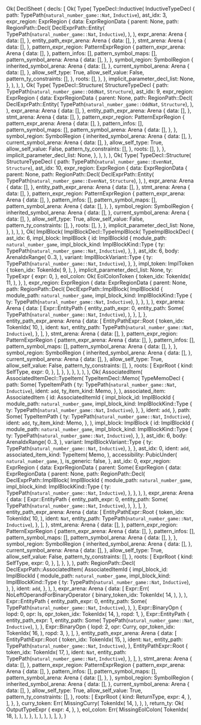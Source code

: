 Ok(
    DeclSheet {
        decls: [
            Ok(
                Type(
                    TypeDecl::Inductive(
                        InductiveTypeDecl {
                            path: TypePath(`natural_number_game::Nat`, `Inductive`),
                            ast_idx: 3,
                            expr_region: ExprRegion {
                                data: ExprRegionData {
                                    parent: None,
                                    path: RegionPath::Decl(
                                        DeclExprPath::Entity(
                                            TypePath(`natural_number_game::Nat`, `Inductive`),
                                        ),
                                    ),
                                    expr_arena: Arena {
                                        data: [],
                                    },
                                    entity_path_expr_arena: Arena {
                                        data: [],
                                    },
                                    stmt_arena: Arena {
                                        data: [],
                                    },
                                    pattern_expr_region: PatternExprRegion {
                                        pattern_expr_arena: Arena {
                                            data: [],
                                        },
                                        pattern_infos: [],
                                        pattern_symbol_maps: [],
                                        pattern_symbol_arena: Arena {
                                            data: [],
                                        },
                                    },
                                    symbol_region: SymbolRegion {
                                        inherited_symbol_arena: Arena {
                                            data: [],
                                        },
                                        current_symbol_arena: Arena {
                                            data: [],
                                        },
                                        allow_self_type: True,
                                        allow_self_value: False,
                                        pattern_ty_constraints: [],
                                    },
                                    roots: [],
                                },
                            },
                            implicit_parameter_decl_list: None,
                        },
                    ),
                ),
            ),
            Ok(
                Type(
                    TypeDecl::Structure(
                        StructureTypeDecl {
                            path: TypePath(`natural_number_game::OddNat`, `Structure`),
                            ast_idx: 9,
                            expr_region: ExprRegion {
                                data: ExprRegionData {
                                    parent: None,
                                    path: RegionPath::Decl(
                                        DeclExprPath::Entity(
                                            TypePath(`natural_number_game::OddNat`, `Structure`),
                                        ),
                                    ),
                                    expr_arena: Arena {
                                        data: [],
                                    },
                                    entity_path_expr_arena: Arena {
                                        data: [],
                                    },
                                    stmt_arena: Arena {
                                        data: [],
                                    },
                                    pattern_expr_region: PatternExprRegion {
                                        pattern_expr_arena: Arena {
                                            data: [],
                                        },
                                        pattern_infos: [],
                                        pattern_symbol_maps: [],
                                        pattern_symbol_arena: Arena {
                                            data: [],
                                        },
                                    },
                                    symbol_region: SymbolRegion {
                                        inherited_symbol_arena: Arena {
                                            data: [],
                                        },
                                        current_symbol_arena: Arena {
                                            data: [],
                                        },
                                        allow_self_type: True,
                                        allow_self_value: False,
                                        pattern_ty_constraints: [],
                                    },
                                    roots: [],
                                },
                            },
                            implicit_parameter_decl_list: None,
                        },
                    ),
                ),
            ),
            Ok(
                Type(
                    TypeDecl::Structure(
                        StructureTypeDecl {
                            path: TypePath(`natural_number_game::EvenNat`, `Structure`),
                            ast_idx: 10,
                            expr_region: ExprRegion {
                                data: ExprRegionData {
                                    parent: None,
                                    path: RegionPath::Decl(
                                        DeclExprPath::Entity(
                                            TypePath(`natural_number_game::EvenNat`, `Structure`),
                                        ),
                                    ),
                                    expr_arena: Arena {
                                        data: [],
                                    },
                                    entity_path_expr_arena: Arena {
                                        data: [],
                                    },
                                    stmt_arena: Arena {
                                        data: [],
                                    },
                                    pattern_expr_region: PatternExprRegion {
                                        pattern_expr_arena: Arena {
                                            data: [],
                                        },
                                        pattern_infos: [],
                                        pattern_symbol_maps: [],
                                        pattern_symbol_arena: Arena {
                                            data: [],
                                        },
                                    },
                                    symbol_region: SymbolRegion {
                                        inherited_symbol_arena: Arena {
                                            data: [],
                                        },
                                        current_symbol_arena: Arena {
                                            data: [],
                                        },
                                        allow_self_type: True,
                                        allow_self_value: False,
                                        pattern_ty_constraints: [],
                                    },
                                    roots: [],
                                },
                            },
                            implicit_parameter_decl_list: None,
                        },
                    ),
                ),
            ),
            Ok(
                ImplBlock(
                    ImplBlockDecl::TypeImplBlock(
                        TypeImplBlockDecl {
                            ast_idx: 6,
                            impl_block: ImplBlock {
                                id: ImplBlockId {
                                    module_path: `natural_number_game`,
                                    impl_block_kind: ImplBlockKind::Type {
                                        ty: TypePath(`natural_number_game::Nat`, `Inductive`),
                                    },
                                },
                                ast_idx: 6,
                                body: ArenaIdxRange(
                                    0..3,
                                ),
                                variant: ImplBlockVariant::Type {
                                    ty: TypePath(`natural_number_game::Nat`, `Inductive`),
                                },
                            },
                            impl_token: ImplToken {
                                token_idx: TokenIdx(
                                    9,
                                ),
                            },
                            implicit_parameter_decl_list: None,
                            ty: TypeExpr {
                                expr: 0,
                            },
                            eol_colon: Ok(
                                EolColonToken {
                                    token_idx: TokenIdx(
                                        11,
                                    ),
                                },
                            ),
                            expr_region: ExprRegion {
                                data: ExprRegionData {
                                    parent: None,
                                    path: RegionPath::Decl(
                                        DeclExprPath::ImplBlock(
                                            ImplBlockId {
                                                module_path: `natural_number_game`,
                                                impl_block_kind: ImplBlockKind::Type {
                                                    ty: TypePath(`natural_number_game::Nat`, `Inductive`),
                                                },
                                            },
                                        ),
                                    ),
                                    expr_arena: Arena {
                                        data: [
                                            Expr::EntityPath {
                                                entity_path_expr: 0,
                                                entity_path: Some(
                                                    TypePath(`natural_number_game::Nat`, `Inductive`),
                                                ),
                                            },
                                        ],
                                    },
                                    entity_path_expr_arena: Arena {
                                        data: [
                                            EntityPathExpr::Root {
                                                token_idx: TokenIdx(
                                                    10,
                                                ),
                                                ident: `Nat`,
                                                entity_path: TypePath(`natural_number_game::Nat`, `Inductive`),
                                            },
                                        ],
                                    },
                                    stmt_arena: Arena {
                                        data: [],
                                    },
                                    pattern_expr_region: PatternExprRegion {
                                        pattern_expr_arena: Arena {
                                            data: [],
                                        },
                                        pattern_infos: [],
                                        pattern_symbol_maps: [],
                                        pattern_symbol_arena: Arena {
                                            data: [],
                                        },
                                    },
                                    symbol_region: SymbolRegion {
                                        inherited_symbol_arena: Arena {
                                            data: [],
                                        },
                                        current_symbol_arena: Arena {
                                            data: [],
                                        },
                                        allow_self_type: True,
                                        allow_self_value: False,
                                        pattern_ty_constraints: [],
                                    },
                                    roots: [
                                        ExprRoot {
                                            kind: SelfType,
                                            expr: 0,
                                        },
                                    ],
                                },
                            },
                        },
                    ),
                ),
            ),
            Ok(
                AssociatedItem(
                    AssociatedItemDecl::TypeItem(
                        TypeItemDecl::Memo(
                            TypeMemoDecl {
                                path: Some(
                                    TypeItemPath {
                                        ty: TypePath(`natural_number_game::Nat`, `Inductive`),
                                        ident: `add`,
                                        ty_item_kind: Memo,
                                    },
                                ),
                                associated_item: AssociatedItem {
                                    id: AssociatedItemId {
                                        impl_block_id: ImplBlockId {
                                            module_path: `natural_number_game`,
                                            impl_block_kind: ImplBlockKind::Type {
                                                ty: TypePath(`natural_number_game::Nat`, `Inductive`),
                                            },
                                        },
                                        ident: `add`,
                                    },
                                    path: Some(
                                        TypeItemPath {
                                            ty: TypePath(`natural_number_game::Nat`, `Inductive`),
                                            ident: `add`,
                                            ty_item_kind: Memo,
                                        },
                                    ),
                                    impl_block: ImplBlock {
                                        id: ImplBlockId {
                                            module_path: `natural_number_game`,
                                            impl_block_kind: ImplBlockKind::Type {
                                                ty: TypePath(`natural_number_game::Nat`, `Inductive`),
                                            },
                                        },
                                        ast_idx: 6,
                                        body: ArenaIdxRange(
                                            0..3,
                                        ),
                                        variant: ImplBlockVariant::Type {
                                            ty: TypePath(`natural_number_game::Nat`, `Inductive`),
                                        },
                                    },
                                    ast_idx: 0,
                                    ident: `add`,
                                    associated_item_kind: TypeItem(
                                        Memo,
                                    ),
                                    accessibility: PubicUnder(
                                        `natural_number_game`,
                                    ),
                                    is_generic: false,
                                },
                                ast_idx: 0,
                                expr_region: ExprRegion {
                                    data: ExprRegionData {
                                        parent: Some(
                                            ExprRegion {
                                                data: ExprRegionData {
                                                    parent: None,
                                                    path: RegionPath::Decl(
                                                        DeclExprPath::ImplBlock(
                                                            ImplBlockId {
                                                                module_path: `natural_number_game`,
                                                                impl_block_kind: ImplBlockKind::Type {
                                                                    ty: TypePath(`natural_number_game::Nat`, `Inductive`),
                                                                },
                                                            },
                                                        ),
                                                    ),
                                                    expr_arena: Arena {
                                                        data: [
                                                            Expr::EntityPath {
                                                                entity_path_expr: 0,
                                                                entity_path: Some(
                                                                    TypePath(`natural_number_game::Nat`, `Inductive`),
                                                                ),
                                                            },
                                                        ],
                                                    },
                                                    entity_path_expr_arena: Arena {
                                                        data: [
                                                            EntityPathExpr::Root {
                                                                token_idx: TokenIdx(
                                                                    10,
                                                                ),
                                                                ident: `Nat`,
                                                                entity_path: TypePath(`natural_number_game::Nat`, `Inductive`),
                                                            },
                                                        ],
                                                    },
                                                    stmt_arena: Arena {
                                                        data: [],
                                                    },
                                                    pattern_expr_region: PatternExprRegion {
                                                        pattern_expr_arena: Arena {
                                                            data: [],
                                                        },
                                                        pattern_infos: [],
                                                        pattern_symbol_maps: [],
                                                        pattern_symbol_arena: Arena {
                                                            data: [],
                                                        },
                                                    },
                                                    symbol_region: SymbolRegion {
                                                        inherited_symbol_arena: Arena {
                                                            data: [],
                                                        },
                                                        current_symbol_arena: Arena {
                                                            data: [],
                                                        },
                                                        allow_self_type: True,
                                                        allow_self_value: False,
                                                        pattern_ty_constraints: [],
                                                    },
                                                    roots: [
                                                        ExprRoot {
                                                            kind: SelfType,
                                                            expr: 0,
                                                        },
                                                    ],
                                                },
                                            },
                                        ),
                                        path: RegionPath::Decl(
                                            DeclExprPath::AssociatedItem(
                                                AssociatedItemId {
                                                    impl_block_id: ImplBlockId {
                                                        module_path: `natural_number_game`,
                                                        impl_block_kind: ImplBlockKind::Type {
                                                            ty: TypePath(`natural_number_game::Nat`, `Inductive`),
                                                        },
                                                    },
                                                    ident: `add`,
                                                },
                                            ),
                                        ),
                                        expr_arena: Arena {
                                            data: [
                                                Expr::Err(
                                                    NoLeftOperandForBinaryOperator {
                                                        binary_token_idx: TokenIdx(
                                                            14,
                                                        ),
                                                    },
                                                ),
                                                Expr::EntityPath {
                                                    entity_path_expr: 0,
                                                    entity_path: Some(
                                                        TypePath(`natural_number_game::Nat`, `Inductive`),
                                                    ),
                                                },
                                                Expr::BinaryOpn {
                                                    lopd: 0,
                                                    opr: Is,
                                                    opr_token_idx: TokenIdx(
                                                        14,
                                                    ),
                                                    ropd: 1,
                                                },
                                                Expr::EntityPath {
                                                    entity_path_expr: 1,
                                                    entity_path: Some(
                                                        TypePath(`natural_number_game::Nat`, `Inductive`),
                                                    ),
                                                },
                                                Expr::BinaryOpn {
                                                    lopd: 2,
                                                    opr: Curry,
                                                    opr_token_idx: TokenIdx(
                                                        16,
                                                    ),
                                                    ropd: 3,
                                                },
                                            ],
                                        },
                                        entity_path_expr_arena: Arena {
                                            data: [
                                                EntityPathExpr::Root {
                                                    token_idx: TokenIdx(
                                                        15,
                                                    ),
                                                    ident: `Nat`,
                                                    entity_path: TypePath(`natural_number_game::Nat`, `Inductive`),
                                                },
                                                EntityPathExpr::Root {
                                                    token_idx: TokenIdx(
                                                        17,
                                                    ),
                                                    ident: `Nat`,
                                                    entity_path: TypePath(`natural_number_game::Nat`, `Inductive`),
                                                },
                                            ],
                                        },
                                        stmt_arena: Arena {
                                            data: [],
                                        },
                                        pattern_expr_region: PatternExprRegion {
                                            pattern_expr_arena: Arena {
                                                data: [],
                                            },
                                            pattern_infos: [],
                                            pattern_symbol_maps: [],
                                            pattern_symbol_arena: Arena {
                                                data: [],
                                            },
                                        },
                                        symbol_region: SymbolRegion {
                                            inherited_symbol_arena: Arena {
                                                data: [],
                                            },
                                            current_symbol_arena: Arena {
                                                data: [],
                                            },
                                            allow_self_type: True,
                                            allow_self_value: True,
                                            pattern_ty_constraints: [],
                                        },
                                        roots: [
                                            ExprRoot {
                                                kind: ReturnType,
                                                expr: 4,
                                            },
                                        ],
                                    },
                                },
                                curry_token: Err(
                                    MissingCurry(
                                        TokenIdx(
                                            14,
                                        ),
                                    ),
                                ),
                                return_ty: Ok(
                                    OutputTypeExpr {
                                        expr: 4,
                                    },
                                ),
                                eol_colon: Err(
                                    MissingEolColon(
                                        TokenIdx(
                                            18,
                                        ),
                                    ),
                                ),
                            },
                        ),
                    ),
                ),
            ),
        ],
    },
)